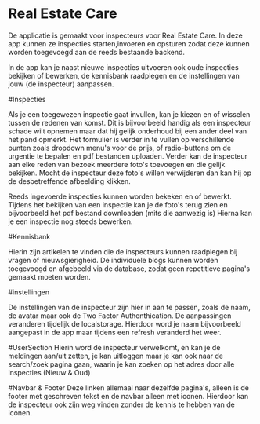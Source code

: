 # Real Estate Care

De applicatie is gemaakt voor inspecteurs voor Real Estate Care.
In deze app kunnen ze inspecties starten,invoeren en opsturen zodat deze kunnen worden toegevoegd aan de reeds bestaande backend.

In de app kan je naast nieuwe inspecties uitvoeren ook oude inspecties bekijken of bewerken, de kennisbank raadplegen en de instellingen van jouw (de inspecteur) aanpassen.

#Inspecties

Als je een toegewezen inspectie gaat invullen, kan je kiezen en of wisselen tussen de redenen van komst. Dit is bijvoorbeeld handig als een inspecteur schade wilt opnemen maar dat hij gelijk onderhoud bij een ander deel van het pand opmerkt. Het formulier is verder in te vullen op verschillende punten zoals dropdown menu's voor de prijs, of radio-buttons om de urgentie te bepalen en pdf bestanden uploaden. Verder kan de inspecteur aan elke reden van bezoek meerdere foto's toevoegen en die gelijk bekijken. Mocht de inspecteur deze foto's willen verwijderen dan kan hij op de desbetreffende afbeelding klikken.

Reeds ingevoerde inspecties kunnen worden bekeken en of bewerkt. Tijdens het bekijken van een inspectie kan je de foto's terug zien en bijvoorbeeld het pdf bestand downloaden (mits die aanwezig is) Hierna kan je een inspectie nog steeds bewerken. 

#Kennisbank 

Hierin zijn artikelen te vinden die de inspecteurs kunnen raadplegen bij vragen of nieuwsgierigheid. De individuele blogs kunnen worden toegevoegd en afgebeeld via de database, zodat geen repetitieve pagina's gemaakt moeten worden.

#instellingen

De instellingen van de inspecteur zijn hier in aan te passen, zoals de naam, de avatar maar ook de Two Factor Authenthication. De aanpassingen veranderen tijdelijk de localstorage. Hierdoor word je naam bijvoorbeeld aangepast in de app maar tijdens een refresh veranderd het weer.

#UserSection
Hierin word de inspecteur verwelkomt, en kan je de meldingen aan/uit zetten, je kan uitloggen maar je kan ook naar de search/zoek pagina gaan, waarin je kan zoeken op het adres door alle inspecties (Nieuw & Oud)

#Navbar & Footer 
Deze linken allemaal naar dezelfde pagina's, alleen is de footer met geschreven tekst en de navbar alleen met iconen. Hierdoor kan de inspecteur ook zijn weg vinden zonder de kennis te hebben van de iconen.
